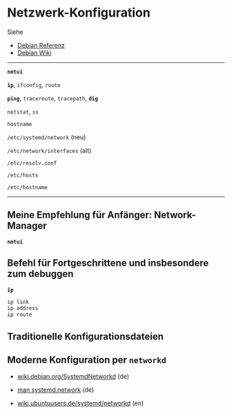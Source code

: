 # Netzwerk-Konfiguration

Siehe

* [Debian Referenz](https://www.debian.org/doc/manuals/debian-reference/ch05.de.html)
* [Debian Wiki](https://wiki.debian.org/NetworkConfiguration)

---

**`nmtui`**

**`ip`**, `ifconfig`, `route`

**`ping`**, `traceroute`, `tracepath`, **`dig`**

`netstat`, _`ss`_

`hostname`

`/etc/systemd/network` (neu)

`/etc/network/interfaces` (alt)

`/etc/resolv.conf`

`/etc/hosts`

`/etc/hostname`

---

## Meine Empfehlung für Anfänger: Network-Manager

**`nmtui`**

## Befehl für Fortgeschrittene und insbesondere zum debuggen

**`ip`**

```bash
ip link
ip address
ip route
```

## Traditionelle Konfigurationsdateien

## Moderne Konfiguration per `networkd`

* [wiki.debian.org/SystemdNetworkd](https://wiki.debian.org/SystemdNetworkd) (de)

* [man systemd.network](https://manpages.debian.org/buster/manpages-de/systemd.network.5.de.html) (de)

* [wiki.ubuntuusers.de/systemd/networkd](https://wiki.ubuntuusers.de/systemd/networkd/) (en)
